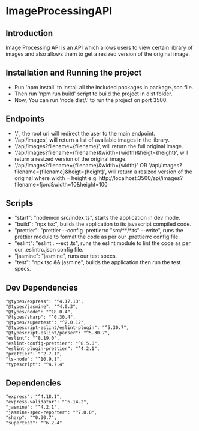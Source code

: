 # ImageProcessingAPI
## Introduction
Image Processing API is an API which allows users to view certain library of images and also allows them to get a resized version of the original image.

## Installation and Running the project
- Run 'npm install' to install all the included packages in package.json file.
- Then run 'npm run build' script to build the project in dist folder.
- Now, You can run 'node dist/.' to run the project on port 3500.

## Endpoints
- '/', the root uri will redirect the user to the main endpoint.
- '/api/images', will return a list of available images in the library.
- '/api/images?filename={filename}', will return the full original image.
- '/api/images?filename={filename}&width={width}&heigt={height}', will return a resized version of the original image.
- '/api/images?filename={filename}&width={width}' OR '/api/images?filename={filename}&heigt={height}', will return a resized version of the original where width = height
e.g. http://localhost:3500/api/images?filename=fjord&width=10&height=100

## Scripts
- "start": "nodemon src/index.ts", starts the application in dev mode.
- "build": "npx tsc", builds the application to its javascript compiled code.
- "prettier": "prettier --config .prettierrc \"src/**/*.ts\" --write", runs the prettier module to format the code as per our .prettierrc config file.
- "eslint": "eslint . --ext .ts",  runs the eslint module to lint the code as per our .eslintrc.json config file.
- "jasmine": "jasmine", runs our test specs.
- "test": "npx tsc && jasmine", builds the application then run the test specs.

## Dev Dependencies
    "@types/express": "^4.17.13",
    "@types/jasmine": "^4.0.3",
    "@types/node": "^18.0.4",
    "@types/sharp": "^0.30.4",
    "@types/supertest": "^2.0.12",
    "@typescript-eslint/eslint-plugin": "^5.30.7",
    "@typescript-eslint/parser": "^5.30.7",
    "eslint": "^8.19.0",
    "eslint-config-prettier": "^8.5.0",
    "eslint-plugin-prettier": "^4.2.1",
    "prettier": "^2.7.1",
    "ts-node": "^10.9.1",
    "typescript": "^4.7.4"

## Dependencies
    "express": "^4.18.1",
    "express-validator": "^6.14.2",
    "jasmine": "^4.2.1",
    "jasmine-spec-reporter": "^7.0.0",
    "sharp": "^0.30.7",
    "supertest": "^6.2.4"
